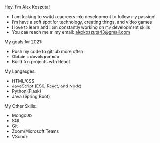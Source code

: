 Hey, I’m Alex Koszuta!
- I am looking to switch caereers into development to follow my passion!
- I’m have a soft spot for technology, creating things, and video games
- I love to learn and I am constantly working on my development skills
- You can reach me at my email: alexkoszuta43@gmail.com

My goals for 2021:
- Push my code to github more often
- Obtain a developer role
- Build fun projects with React

My Langauges:
- HTML/CSS
- JavaScript (ES6, React, and Node)
- Python (Flask)
- Java (Spring Boot)

My Other Skills:
- MongoDb
- SQL
- Git
- Zoom/Microsoft Teams
- VScode

<!---
AlexKosz/AlexKosz is a ✨ special ✨ repository because its `README.md` (this file) appears on your GitHub profile.
You can click the Preview link to take a look at your changes.
--->

